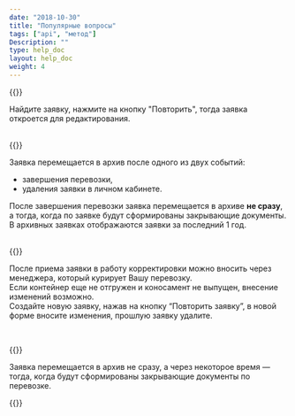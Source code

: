 ```yaml
---
date: "2018-10-30"
title: "Популярные вопросы"
tags: ["api", "метод"]
Description: ""
type: help_doc
layout: help_doc
weight: 4
---
```





{{<alert icon="question-circle" color="alert7-light" text="Как восстановить отмененную заявку?" close="false">}} 

Найдите заявку, нажмите на кнопку "Повторить", тогда заявка откроется для редактирования.


<br/>
{{<alert icon="question-circle" color="alert7-light" text="Когда заявка перемещается в архив?" close="false">}} 

Заявка перемещается в архив после одного из двух событий:

* завершения перевозки,
* удаления заявки в личном кабинете.

После завершения перевозки заявка перемещается в архиве **не сразу**, а тогда, когда по заявке будут сформированы закрывающие документы.  <br/>
В архивных заявках отображаются заявки за последний 1 год.

<br/>
{{<alert icon="question-circle" color="alert7-light" text="Как скорректировать заявку?" close="false">}} 

После приема заявки в работу корректировки можно вносить через менеджера, который курирует Вашу перевозку. <br/>
Если контейнер еще не отгружен и коносамент не выпущен, внесение изменений возможно. <br/> Создайте новую заявку, нажав на кнопку “Повторить заявку”, в новой форме вносите изменения, прошлую заявку удалите.

<br/>

{{<alert icon="question-circle" color="alert7-light" text="Почему у выполненных заявок указан статус Заявка в процессе выполнения?" close="false">}} 

Заявка перемещается в архив не сразу, а через некоторое время — тогда, когда будут сформированы закрывающие документы по перевозке.

{{<isHelpful>}}


